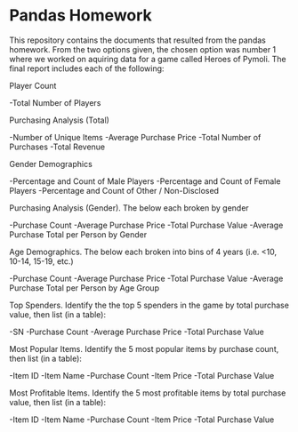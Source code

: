 # Pandas Homework

This repository contains the documents that resulted from the pandas homework. From the two options given, the chosen option was number 1 where we worked on aquiring data for a game called Heroes of Pymoli. The final report includes each of the following:

Player Count

-Total Number of Players


Purchasing Analysis (Total)

-Number of Unique Items
-Average Purchase Price
-Total Number of Purchases
-Total Revenue


Gender Demographics

-Percentage and Count of Male Players
-Percentage and Count of Female Players
-Percentage and Count of Other / Non-Disclosed


Purchasing Analysis (Gender). The below each broken by gender

-Purchase Count
-Average Purchase Price
-Total Purchase Value
-Average Purchase Total per Person by Gender


Age Demographics. The below each broken into bins of 4 years (i.e. <10, 10-14, 15-19, etc.)

-Purchase Count
-Average Purchase Price
-Total Purchase Value
-Average Purchase Total per Person by Age Group


Top Spenders. Identify the the top 5 spenders in the game by total purchase value, then list (in a table):

-SN
-Purchase Count
-Average Purchase Price
-Total Purchase Value


Most Popular Items. Identify the 5 most popular items by purchase count, then list (in a table):

-Item ID
-Item Name
-Purchase Count
-Item Price
-Total Purchase Value


Most Profitable Items. Identify the 5 most profitable items by total purchase value, then list (in a table):

-Item ID
-Item Name
-Purchase Count
-Item Price
-Total Purchase Value
